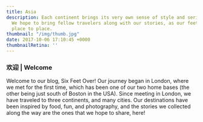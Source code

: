 ```yaml
---
title: Asia
description: Each continent brings its very own sense of style and series of surprises.
  We hope to bring fellow travelers along with our stories, as our feet bring us from
  place to place.
thumbnail: "/img/thumb.jpg"
date: 2017-10-06 17:10:45 +0000
thumbnailRetina: ''
---
```


### 欢迎 | Welcome

Welcome to our blog, Six Feet Over! Our journey began in London, where we met for the first time, which has been one of our two home bases (the other being just south of Boston in the USA). Since meeting in London, we have traveled to three continents, and many cities. Our destinations have been inspired by food, fun, and photography, and the stories we collected along the way are the ones that we hope to share, here!